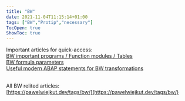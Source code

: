 ```yaml
---
title: "BW"
date: 2021-11-04T11:15:14+01:00
tags: ["BW","Protip","necessary"]
TocOpen: true
ShowToc: true
---
```

Important articles for quick-access: </br>
[BW important programs / Function modules / Tables](https://pawelwiejkut.dev/posts/bw-important-programs/)</br>
[BW formula parameters](https://pawelwiejkut.dev/posts/bw-formula-parameters/)</br>
[Useful modern ABAP statements for BW transformations](https://pawelwiejkut.dev/posts/abap-trfn-bw/)</br></br>

All BW relited articles:</br>
[https://pawelwiejkut.dev/tags/bw/](https://pawelwiejkut.dev/tags/bw/)

